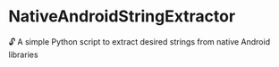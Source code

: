 # NativeAndroidStringExtractor
🔓 A simple Python script to extract desired strings from native Android libraries
